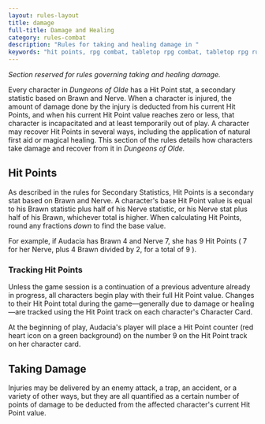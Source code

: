 ```yaml
---
layout: rules-layout
title: damage
full-title: Damage and Healing
category: rules-combat
description: "Rules for taking and healing damage in "
keywords: "hit points, rpg combat, tabletop rpg combat, tabletop rpg rules, "
---
```


_Section reserved for rules governing taking and healing damage._

Every character in _Dungeons of Olde_ has a Hit Point stat, a secondary statistic based on Brawn and Nerve. When a character is injured, the amount of damage done by the injury is deducted from his current Hit Points, and when his current Hit Point value reaches zero or less, that character is incapacitated and at least temporarily out of play. A character may recover Hit Points in several ways, including the application of natural first aid or magical healing. This section of the rules details how characters take damage and recover from it in _Dungeons of Olde._

## Hit Points
As described in the rules for Secondary Statistics, Hit Points is a secondary stat based on Brawn and Nerve. A character's base Hit Point value is equal to his Brawn statistic plus half of his Nerve statistic, or his Nerve stat plus half of his Brawn, whichever total is higher. When calculating Hit Points, round any fractions _down_ to find the base value.

For example, if Audacia has Brawn 4 and Nerve 7, she has 9 Hit Points ( 7 for her Nerve, plus 4 Brawn divided by 2, for a total of 9 ).

### Tracking Hit Points
Unless the game session is a continuation of a previous adventure already in progress, all characters begin play with their full Hit Point value. Changes to their Hit Point total during the game&mdash;generally due to damage or healing&mdash;are tracked using the Hit Point track on each character's Character Card.

At the beginning of play, Audacia's player will place a Hit Point counter (red heart icon on a green background) on the number 9 on the Hit Point track on her character card.

## Taking Damage
Injuries may be delivered by an enemy attack, a trap, an accident, or a variety of other ways, but they are all quantified as a certain number of points of damage to be deducted from the affected character's current Hit Point value.